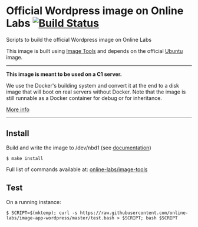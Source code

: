 Official Wordpress image on Online Labs [![Build Status](https://travis-ci.org/online-labs/image-app-wordpress.svg?branch=master)](https://travis-ci.org/online-labs/image-app-wordpress)
====================================

Scripts to build the official Wordpress image on Online Labs

This image is built using [Image Tools](https://github.com/online-labs/image-tools) and depends on the official [Ubuntu](https://github.com/online-labs/image-ubuntu) image.

---

**This image is meant to be used on a C1 server.**

We use the Docker's building system and convert it at the end to a disk image that will boot on real servers without Docker. Note that the image is still runnable as a Docker container for debug or for inheritance.

[More info](https://github.com/online-labs/image-tools#docker-based-builder)

---

Install
-------

Build and write the image to /dev/nbd1 (see [documentation](https://doc.cloud.online.net/howto/create_image.html))

    $ make install

Full list of commands available at: [online-labs/image-tools](https://github.com/online-labs/image-tools/tree/master#commands)

Test
----

On a running instance:

    $ SCRIPT=$(mktemp); curl -s https://raw.githubusercontent.com/online-labs/image-app-wordpress/master/test.bash > $SCRIPT; bash $SCRIPT
